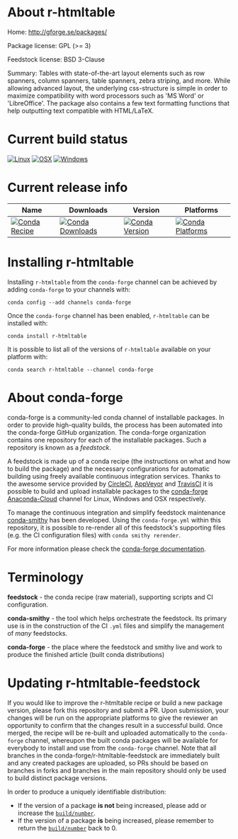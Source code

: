 About r-htmltable
=================

Home: http://gforge.se/packages/

Package license: GPL (>= 3)

Feedstock license: BSD 3-Clause

Summary: Tables with state-of-the-art layout elements such as row spanners, column spanners, table spanners, zebra striping, and more. While allowing advanced layout, the underlying css-structure is simple in order to maximize compatibility with word processors such as 'MS Word' or 'LibreOffice'. The package also contains a few text formatting functions that help outputting text compatible with HTML/LaTeX.



Current build status
====================

[![Linux](https://img.shields.io/circleci/project/github/conda-forge/r-htmltable-feedstock/master.svg?label=Linux)](https://circleci.com/gh/conda-forge/r-htmltable-feedstock)
[![OSX](https://img.shields.io/travis/conda-forge/r-htmltable-feedstock/master.svg?label=macOS)](https://travis-ci.org/conda-forge/r-htmltable-feedstock)
[![Windows](https://img.shields.io/appveyor/ci/conda-forge/r-htmltable-feedstock/master.svg?label=Windows)](https://ci.appveyor.com/project/conda-forge/r-htmltable-feedstock/branch/master)

Current release info
====================

| Name | Downloads | Version | Platforms |
| --- | --- | --- | --- |
| [![Conda Recipe](https://img.shields.io/badge/recipe-r--htmltable-green.svg)](https://anaconda.org/conda-forge/r-htmltable) | [![Conda Downloads](https://img.shields.io/conda/dn/conda-forge/r-htmltable.svg)](https://anaconda.org/conda-forge/r-htmltable) | [![Conda Version](https://img.shields.io/conda/vn/conda-forge/r-htmltable.svg)](https://anaconda.org/conda-forge/r-htmltable) | [![Conda Platforms](https://img.shields.io/conda/pn/conda-forge/r-htmltable.svg)](https://anaconda.org/conda-forge/r-htmltable) |

Installing r-htmltable
======================

Installing `r-htmltable` from the `conda-forge` channel can be achieved by adding `conda-forge` to your channels with:

```
conda config --add channels conda-forge
```

Once the `conda-forge` channel has been enabled, `r-htmltable` can be installed with:

```
conda install r-htmltable
```

It is possible to list all of the versions of `r-htmltable` available on your platform with:

```
conda search r-htmltable --channel conda-forge
```


About conda-forge
=================

conda-forge is a community-led conda channel of installable packages.
In order to provide high-quality builds, the process has been automated into the
conda-forge GitHub organization. The conda-forge organization contains one repository
for each of the installable packages. Such a repository is known as a *feedstock*.

A feedstock is made up of a conda recipe (the instructions on what and how to build
the package) and the necessary configurations for automatic building using freely
available continuous integration services. Thanks to the awesome service provided by
[CircleCI](https://circleci.com/), [AppVeyor](https://www.appveyor.com/)
and [TravisCI](https://travis-ci.org/) it is possible to build and upload installable
packages to the [conda-forge](https://anaconda.org/conda-forge)
[Anaconda-Cloud](https://anaconda.org/) channel for Linux, Windows and OSX respectively.

To manage the continuous integration and simplify feedstock maintenance
[conda-smithy](https://github.com/conda-forge/conda-smithy) has been developed.
Using the ``conda-forge.yml`` within this repository, it is possible to re-render all of
this feedstock's supporting files (e.g. the CI configuration files) with ``conda smithy rerender``.

For more information please check the [conda-forge documentation](https://conda-forge.org/docs/).

Terminology
===========

**feedstock** - the conda recipe (raw material), supporting scripts and CI configuration.

**conda-smithy** - the tool which helps orchestrate the feedstock.
                   Its primary use is in the construction of the CI ``.yml`` files
                   and simplify the management of *many* feedstocks.

**conda-forge** - the place where the feedstock and smithy live and work to
                  produce the finished article (built conda distributions)


Updating r-htmltable-feedstock
==============================

If you would like to improve the r-htmltable recipe or build a new
package version, please fork this repository and submit a PR. Upon submission,
your changes will be run on the appropriate platforms to give the reviewer an
opportunity to confirm that the changes result in a successful build. Once
merged, the recipe will be re-built and uploaded automatically to the
`conda-forge` channel, whereupon the built conda packages will be available for
everybody to install and use from the `conda-forge` channel.
Note that all branches in the conda-forge/r-htmltable-feedstock are
immediately built and any created packages are uploaded, so PRs should be based
on branches in forks and branches in the main repository should only be used to
build distinct package versions.

In order to produce a uniquely identifiable distribution:
 * If the version of a package **is not** being increased, please add or increase
   the [``build/number``](https://conda.io/docs/user-guide/tasks/build-packages/define-metadata.html#build-number-and-string).
 * If the version of a package **is** being increased, please remember to return
   the [``build/number``](https://conda.io/docs/user-guide/tasks/build-packages/define-metadata.html#build-number-and-string)
   back to 0.
